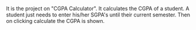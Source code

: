 It is the project on "CGPA Calculator". It calculates the CGPA of a student. A student just needs to enter his/her SGPA's until their current semester. Then on clicking calculate the CGPA is shown. 
